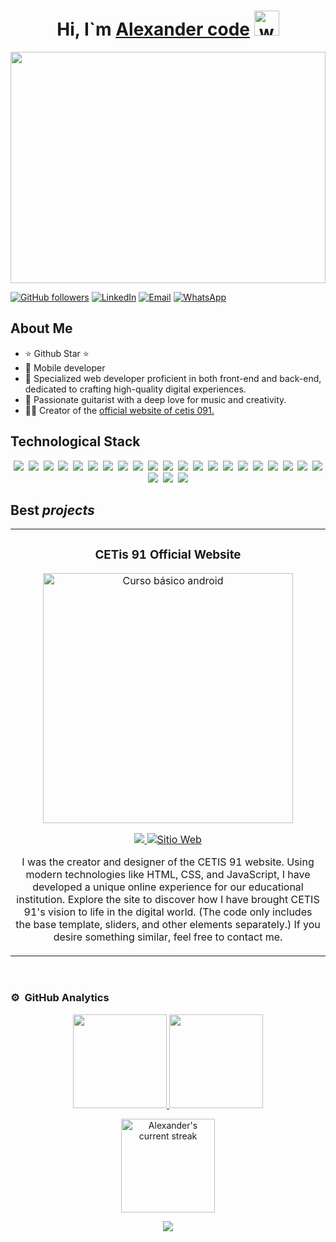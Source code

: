 <div align="center">
<h1 align="center">Hi, I`m <a href="#">Alexander code</a>  <img src="https://user-images.githubusercontent.com/72663882/171687151-bb31c996-c9d2-49c8-b593-734946893b23.gif" alt="waving hand gif" aria-hidden="true" width="40" /></h1>
</div>
<img src="https://images.alphacoders.com/121/thumb-1920-1218911.jpg"  style="width: 100%; height: 370px; object-fit: cover;">

[![GitHub followers](https://img.shields.io/github/followers/alexander-code-developer?style=social)](https://github.com/alexander-code-developer)
[![LinkedIn](https://img.shields.io/badge/LinkedIn-blue?logo=linkedin)](https://www.linkedin.com/in/alexander-rivera-6289382a2/)
[![Email](https://img.shields.io/badge/Email-white?logo=gmail)](mailto:alexander.code.developer@gmail.com)
[![WhatsApp](https://img.shields.io/badge/WhatsApp-white?logo=whatsapp)](https://wa.me/7732003120)


## About Me

- ⭐ Github Star ⭐
- 📲 Mobile developer
- 🛜 Specialized web developer proficient in both front-end and back-end, dedicated to crafting high-quality digital experiences.
- 🎸 Passionate guitarist with a deep love for music and creativity.
- 🧑‍🏫 Creator of the [official website of cetis 091.](https://www.cetis91.edu.mx/)


## Technological Stack
<div align="center">
  <img src="https://img.shields.io/badge/HTML5-E34F26?logo=html5&logoColor=white" style="margin: 0px 2px; ">
  <img src="https://img.shields.io/badge/CSS3-1572B6?logo=css3&logoColor=white" style="margin: 0px 2px; ">
  <img src="https://img.shields.io/badge/JavaScript-yellow?logo=javascript&logoColor=white" style="margin: 0px 2px; ">
  <img src="https://img.shields.io/badge/React-20232A?logo=react&logoColor=61DAFB" style="margin: 0px 2px; ">
  <img src="https://img.shields.io/badge/Angular-DD0031?logo=angular&logoColor=white" style="margin: 0px 2px; ">
  <img src="https://img.shields.io/badge/Node.js-43853D?logo=node.js&logoColor=white" style="margin: 0px 2px; ">
  <img src="https://img.shields.io/badge/Python-3670A0?logo=python&logoColor=ffdd54" style="margin: 0px 2px; ">
  <img src="https://img.shields.io/badge/SQL-003B57?logo=database&logoColor=white" style="margin: 0px 2px; ">
  <img src="https://img.shields.io/badge/MongoDB-4EA94B?logo=mongodb&logoColor=white" style="margin: 0px 2px; ">
  <img src="https://img.shields.io/badge/Flutter-02569B?logo=flutter&logoColor=white" style="margin: 0px 2px; ">
  <img src="https://img.shields.io/badge/React_Native-20232A?logo=react&logoColor=61DAFB" style="margin: 0px 2px; ">
  <img src="https://img.shields.io/badge/Unity-000000?logo=unity&logoColor=white" style="margin: 0px 2px; ">
  <img src="https://img.shields.io/badge/Visual_Studio_Code-007ACC?logo=visual-studio-code&logoColor=white" style="margin: 0px 2px; ">
  <img src="https://img.shields.io/badge/Docker-2496ED?logo=docker&logoColor=white" style="margin: 0px 2px; ">
  <img src="https://img.shields.io/badge/Kubernetes-326CE5?logo=kubernetes&logoColor=white" style="margin: 0px 2px; ">
  <img src="https://img.shields.io/badge/AWS-232F3E?logo=amazon-aws&logoColor=white" style="margin: 0px 2px; ">
  <img src="https://img.shields.io/badge/MySQL-4479A1?logo=mysql&logoColor=white" style="margin: 0px 2px; ">
  <img src="https://img.shields.io/badge/Git-F05032?logo=git&logoColor=white" style="margin: 0px 2px; ">
  <img src="https://img.shields.io/badge/GitHub-181717?logo=github&logoColor=white" style="margin: 0px 2px; ">
  <img src="https://img.shields.io/badge/JIRA-0052CC?logo=jira&logoColor=white" style="margin: 0px 2px; ">
  <img src="https://img.shields.io/badge/Slack-4A154B?logo=slack&logoColor=white" style="margin: 0px 2px; ">
  <img src="https://img.shields.io/badge/Trello-0052CC?logo=trello&logoColor=white" style="margin: 0px 2px; ">
  <img src="https://img.shields.io/badge/Postman-FF6C37?logo=postman&logoColor=white" style="margin: 0px 2px; ">
  <img src="https://img.shields.io/badge/GraphQL-E10098?logo=graphql&logoColor=white" style="margin: 0px 2px; ">
</div>




## Best *projects*
<table>
<tr>
<td width="50%">
<h3 align="center">CETis 91 Official Website</h3>
<div align="center">
<a href="https://www.cetis91.edu.mx/" target="_blank"><img src="https://www.cetis91.edu.mx/view/public/Images/OIP.jpeg" width="400" alt="Curso básico android"></a>
<p>
<a href="https://github.com/alexander-code-developer/Plantilla-institucional" target="_blank">
<img src="https://img.shields.io/badge/CODE-ff9?style=for-the-badge&logo=github&logoColor=black">
</a>
<a href="https://www.cetis91.edu.mx/" target="_blank">
 <img src="https://img.shields.io/badge/-website-red?style=for-the-badge&color=red" alt="Sitio Web">
</a>
</p>
<p>I was the creator and designer of the CETIS 91 website. Using modern technologies like HTML, CSS, and JavaScript, I have developed a unique online experience for our educational institution. Explore the site to discover how I have brought CETIS 91's vision to life in the digital world. (The code only includes the base template, sliders, and other elements separately.) If you desire something similar, feel free to contact me.</p>
</div>
                                                                                      
</td>
</tr>
</table>
<br> 

### ⚙️ &nbsp;GitHub Analytics

<p align="center">
<a href="https://github.com/alexander-code-developer">
  <img height="150em" src="https://github-readme-stats-eight-theta.vercel.app/api?username=alexander-code-developer&show_icons=true&theme=algolia&include_all_commits=true&count_private=true"/>
  <img height="150em" src="https://github-readme-stats-eight-theta.vercel.app/api/top-langs/?username=alexander-code-developer&layout=compact&langs_count=8&theme=algolia"/>
</a>
</p>

<div align="center">
  <a href="#">
    <img height="150em" src="https://streak-stats.demolab.com/?user=alexander-code-developer&count_private=true&theme=blue-green&title_color=00b3ff" alt="Alexander's current streak">
  </a>
</div>



<p align="center">
     <img src="https://capsule-render.vercel.app/api?type=waving&color=gradient&height=100&section=footer"/>


  
</p>
